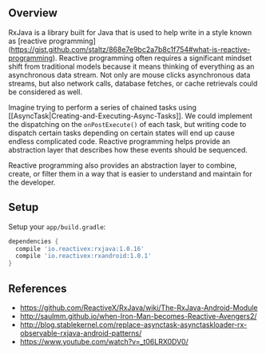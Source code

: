 ## Overview

RxJava is a library built for Java that is used to help write in a style known as [reactive programming] (https://gist.github.com/staltz/868e7e9bc2a7b8c1f754#what-is-reactive-programming).  Reactive programming often requires a significant mindset shift from traditional models because it means thinking of everything as an asynchronous data stream.  Not only are mouse clicks asynchronous data streams, but also network calls, database fetches, or cache retrievals could be considered as well.

Imagine trying to perform a series of chained tasks using [[AsyncTask|Creating-and-Executing-Async-Tasks]].  We could implement the dispatching on the `onPostExecute()` of each task, but writing code to dispatch certain tasks depending on certain states will end up cause endless complicated code.  Reactive programming helps provide an abstraction layer that describes how these events should be sequenced.

Reactive programming also provides an abstraction layer to combine, create, or filter them in a way that is easier to understand and maintain for the developer.  

## Setup

Setup your `app/build.gradle`:

```gradle
dependencies {
  compile 'io.reactivex:rxjava:1.0.16'
  compile 'io.reactivex:rxandroid:1.0.1'
}
```

## References

* <https://github.com/ReactiveX/RxJava/wiki/The-RxJava-Android-Module>
* <http://saulmm.github.io/when-Iron-Man-becomes-Reactive-Avengers2/>
* <http://blog.stablekernel.com/replace-asynctask-asynctaskloader-rx-observable-rxjava-android-patterns/>
* <https://www.youtube.com/watch?v=_t06LRX0DV0/>